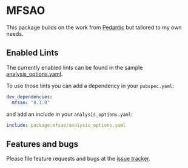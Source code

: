 # MFSAO

This package builds on the work from [Pedantic](https://github.com/dart-lang/pedantic) but tailored to my own needs.

## Enabled Lints

The currently enabled lints can be found in the sample
[analysis_options.yaml](https://github.com/jogboms/mfsao/blob/master/lib/analysis_options.yaml).

To use those lints you can add a dependency in your `pubspec.yaml`:

```yaml
dev_dependencies:
  mfsao: "0.1.0"
```

and add an include in your `analysis_options.yaml`:

```yaml
include: package:mfsao/analysis_options.yaml
```

## Features and bugs

Please file feature requests and bugs at the [issue tracker][tracker].

[tracker]: https://github.com/jogboms/mfsao/issues
